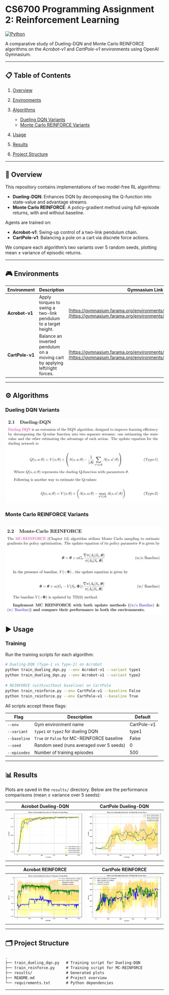 # CS6700 Programming Assignment 2: Reinforcement Learning

[![Python](https://img.shields.io/badge/python-3.8+-blue.svg)](#prerequisites)

A comparative study of Dueling-DQN and Monte Carlo REINFORCE algorithms on the *Acrobot-v1* and *CartPole-v1* environments using OpenAI Gymnasium.

---

## 📋 Table of Contents

1. [Overview](#overview)
2. [Environments](#environments)
3. [Algorithms](#algorithms)

   * [Dueling DQN Variants](#dueling-dqn-variants)
   * [Monte Carlo REINFORCE Variants](#monte-carlo-reinforce-variants)
5. [Usage](#usage)
6. [Results](#results)
7. [Project Structure](#project-structure)


---

## 📝 Overview

This repository contains implementations of two model-free RL algorithms:

* **Dueling-DQN**: Enhances DQN by decomposing the Q-function into state-value and advantage streams.
* **Monte Carlo REINFORCE**: A policy-gradient method using full-episode returns, with and without baseline.

Agents are trained on:

* **Acrobot-v1**: Swing-up control of a two-link pendulum chain.
* **CartPole-v1**: Balancing a pole on a cart via discrete force actions.

We compare each algorithm’s two variants over 5 random seeds, plotting mean ± variance of episodic returns.

---

## 🎮 Environments

| Environment     | Description                                                                  | Gymnasium Link                                                                                                                                 |
| --------------- | ---------------------------------------------------------------------------- | ---------------------------------------------------------------------------------------------------------------------------------------------- |
| **Acrobot-v1**  | Apply torques to swing a two-link pendulum to a target height.               | [https://gymnasium.farama.org/environments/classic\_control/acrobot/](https://gymnasium.farama.org/environments/classic_control/acrobot/)      |
| **CartPole-v1** | Balance an inverted pendulum on a moving cart by applying left/right forces. | [https://gymnasium.farama.org/environments/classic\_control/cart\_pole/](https://gymnasium.farama.org/environments/classic_control/cart_pole/) |

---

## ⚙️ Algorithms

### Dueling DQN Variants

![Dueling-DQN Architecture](https://raw.githubusercontent.com/ahmecse/RL-Assignments-2-IITM-CS6700/main/Dueling-DQN.JPG)

### Monte Carlo REINFORCE Variants

![MC-REINFORCE Update](https://raw.githubusercontent.com/ahmecse/RL-Assignments-2-IITM-CS6700/main/Monte-Carlo%20REINFORCE.JPG) 
---

## ▶️ Usage

### Training

Run the training scripts for each algorithm:

```bash
# Dueling-DQN (Type-1 vs Type-2) on Acrobot
python train_dueling_dqn.py --env Acrobot-v1 --variant type1
python train_dueling_dqn.py --env Acrobot-v1 --variant type2

# REINFORCE (with/without baseline) on CartPole
python train_reinforce.py --env CartPole-v1 --baseline False
python train_reinforce.py --env CartPole-v1 --baseline True
```

All scripts accept these flags:

| Flag         | Description                                 | Default     |
| ------------ | ------------------------------------------- | ----------- |
| `--env`      | Gym environment name                        | CartPole-v1 |
| `--variant`  | `type1` or `type2` for dueling DQN          | type1       |
| `--baseline` | `True` or `False` for MC-REINFORCE baseline | False       |
| `--seed`     | Random seed (runs averaged over 5 seeds)    | 0           |
| `--episodes` | Number of training episodes                 | 500         |

---

## 📊 Results

Plots are saved in the `results/` directory. Below are the performance comparisons (mean ± variance over 5 seeds):

|                                                       **Acrobot Dueling-DQN**                                                       |                                                        **CartPole Dueling-DQN**                                                       |
| :---------------------------------------------------------------------------------------------------------------------------------: | :-----------------------------------------------------------------------------------------------------------------------------------: |
| ![Acrobot Dueling-DQN](https://raw.githubusercontent.com/ahmecse/RL-Assignments-2-IITM-CS6700/main/Dueling-DQN_Acrobot-v1_Plot.png) | ![CartPole Dueling-DQN](https://raw.githubusercontent.com/ahmecse/RL-Assignments-2-IITM-CS6700/main/Dueling-DQN_CartPole_v1_Plot.png) |


|                                                               **Acrobot REINFORCE**                                                               |                                                              **CartPole REINFORCE**                                                             |
| :-----------------------------------------------------------------------------------------------------------------------------------------------: | :---------------------------------------------------------------------------------------------------------------------------------------------: |
| ![Acrobot REINFORCE](https://raw.githubusercontent.com/ahmecse/RL-Assignments-2-IITM-CS6700/main/Monte_Carlo_REINFORCE_WithOut_BeseLine_Plot.png) | ![CartPole REINFORCE](https://raw.githubusercontent.com/ahmecse/RL-Assignments-2-IITM-CS6700/main/Monte_Carlo_REINFORCE_With_BeseLine_Plot.png) |

---

## 🗂️ Project Structure

```
.
├── train_dueling_dqn.py   # Training script for Dueling-DQN
├── train_reinforce.py     # Training script for MC-REINFORCE
├── results/               # Generated plots
├── README.md              # Project overview
└── requirements.txt       # Python dependencies
```

---
